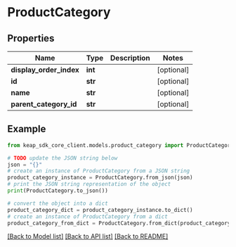 # ProductCategory


## Properties

Name | Type | Description | Notes
------------ | ------------- | ------------- | -------------
**display_order_index** | **int** |  | [optional] 
**id** | **str** |  | [optional] 
**name** | **str** |  | [optional] 
**parent_category_id** | **str** |  | [optional] 

## Example

```python
from keap_sdk_core_client.models.product_category import ProductCategory

# TODO update the JSON string below
json = "{}"
# create an instance of ProductCategory from a JSON string
product_category_instance = ProductCategory.from_json(json)
# print the JSON string representation of the object
print(ProductCategory.to_json())

# convert the object into a dict
product_category_dict = product_category_instance.to_dict()
# create an instance of ProductCategory from a dict
product_category_from_dict = ProductCategory.from_dict(product_category_dict)
```
[[Back to Model list]](../README.md#documentation-for-models) [[Back to API list]](../README.md#documentation-for-api-endpoints) [[Back to README]](../README.md)


